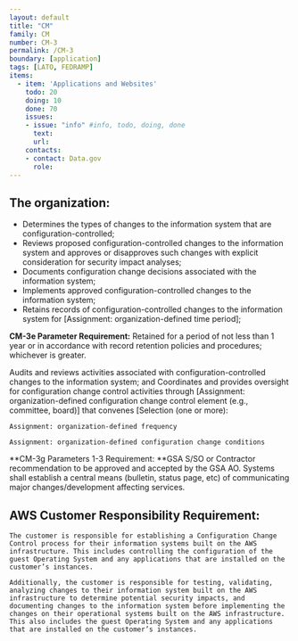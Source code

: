 ```yaml
---
layout: default
title: "CM"
family: CM
number: CM-3
permalink: /CM-3
boundary: [application]
tags: [LATO, FEDRAMP]
items:
  - item: 'Applications and Websites'
    todo: 20
    doing: 10
    done: 70   
    issues:
    - issue: "info" #info, todo, doing, done
      text:
      url:
    contacts:
    - contact: Data.gov
      role:
---
```

## The organization:
* Determines the types of changes to the information system that are configuration-controlled;
* Reviews proposed configuration-controlled changes to the information system and approves or disapproves such changes with explicit consideration for security impact analyses;
* Documents configuration change decisions associated with the information system;
* Implements approved configuration-controlled changes to the information system;
* Retains records of configuration-controlled changes to the information system for [Assignment: organization-defined time period];

**CM-3e Parameter Requirement:** Retained for a period of not less than 1 year or in accordance with record retention policies and procedures; whichever is greater.

Audits and reviews activities associated with configuration-controlled changes to the information system; and
Coordinates and provides oversight for configuration change control activities through [Assignment: organization-defined configuration change control element (e.g., committee, board)] that convenes [Selection (one or more):

`Assignment: organization-defined frequency`

`Assignment: organization-defined configuration change conditions`

**CM-3g Parameters 1-3 Requirement: **GSA S/SO or Contractor recommendation to be approved and accepted by the GSA AO.  Systems shall establish a central means (bulletin, status page, etc) of communicating major changes/development affecting services.

## AWS Customer Responsibility Requirement:
```
The customer is responsible for establishing a Configuration Change Control process for their information systems built on the AWS infrastructure. This includes controlling the configuration of the guest Operating System and any applications that are installed on the customer’s instances.

Additionally, the customer is responsible for testing, validating, analyzing changes to their information system built on the AWS infrastructure to determine potential security impacts, and documenting changes to the information system before implementing the changes on their operational systems built on the AWS infrastructure.   This also includes the guest Operating System and any applications that are installed on the customer’s instances.
```
